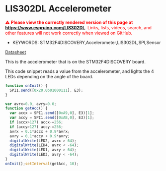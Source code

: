 <!--- Copyright (c) 2013 Gordon Williams, Pur3 Ltd. See the file LICENSE for copying permission. -->
LIS302DL Accelerometer
====================================

<span style="color:red">:warning: **Please view the correctly rendered version of this page at https://www.espruino.com/LIS302DL**. Links, lists, videos, search, and other features will not work correctly when viewed on GitHub.</span>

* KEYWORDS: STM32F4DISCOVERY,Accelerometer,LIS302DL,SPI,Sensor

[Datasheet](/datasheets/LIS302DL.pdf)

This is the accelerometer that is on the STM32F4DISCOVERY board.

This code snippet reads a value from the accelerometer, and lights the 4 LEDs depending on the angle of the board.

```JavaScript
function onInit() {
  SPI1.send([0x20,0b01000111], E3);
}

var avrx=0.0, avry=0.0;
function getAcc() {
  var accx = SPI1.send([0xA9,0], E3)[1];
  var accy = SPI1.send([0xAB,0], E3)[1];
  if (accx>127) accx-=256;
  if (accy>127) accy-=256;
  avrx = 0.1*accx + 0.9*avrx;
  avry = 0.1*accy + 0.9*avry;
  digitalWrite(LED2, avrx > 64);
  digitalWrite(LED4, avrx < -64);
  digitalWrite(LED1, avry > 64);
  digitalWrite(LED3, avry < -64);
}
onInit();setInterval(getAcc, 10);
```
 
